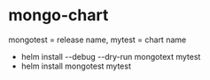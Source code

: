 # mongo-chart
mongotest = release name,  mytest = chart name
- helm install --debug --dry-run mongotext mytest
- helm install mongotest mytest